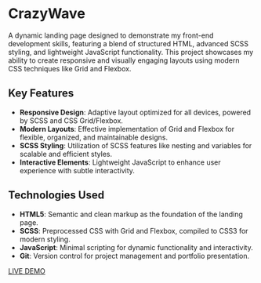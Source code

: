 # CrazyWave

A dynamic landing page designed to demonstrate my front-end development skills, featuring a blend of structured HTML, advanced SCSS styling, and lightweight JavaScript functionality. This project showcases my ability to create responsive and visually engaging layouts using modern CSS techniques like Grid and Flexbox.

## Key Features

  - **Responsive Design**: Adaptive layout optimized for all devices, powered by SCSS and CSS Grid/Flexbox.  
  - **Modern Layouts**: Effective implementation of Grid and Flexbox for flexible, organized, and maintainable designs.  
  - **SCSS Styling**: Utilization of SCSS features like nesting and variables for scalable and efficient styles.  
  - **Interactive Elements**: Lightweight JavaScript to enhance user experience with subtle interactivity.  

## Technologies Used

  - **HTML5**: Semantic and clean markup as the foundation of the landing page.  
  - **SCSS**: Preprocessed CSS with Grid and Flexbox, compiled to CSS3 for modern styling.  
  - **JavaScript**: Minimal scripting for dynamic functionality and interactivity.  
  - **Git**: Version control for project management and portfolio presentation.  

[LIVE DEMO](https://bohdandymydiuk.github.io/crazy-baby/)
